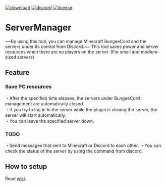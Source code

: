 <a href="https://github.com/nova-27/ServerManager/releases"><img alt="download" src="https://img.shields.io/github/downloads/nova-27/ServerManager/total?color=blue"></a>
<a href="https://discord.gg/DJGd9Sr"><img alt="discord" src="https://img.shields.io/discord/549172645145346053?color=7289DA&label=Discord"></a>
<a href="https://github.com/nova-27/ServerManager/blob/master/LICENSE"><img alt="license" src="https://img.shields.io/github/license/nova-27/ServerManager?color=b8b8b8"></a>

<h1>ServerManager</h1>
~~By using this tool, you can manage Minecraft BungeeCord and the servers under its control from Discord.~~
This tool saves power and server resources when there are no players on the server.
(For small and medium-sized servers)

<h2>Feature</h2>
<h3>Save PC resources</h3>
・After the specified time elapses, the servers under BungeeCord management are automatically closed.<br>
・If you try to log in to the server while the plugin is closing the server, the server will start automatically.<br>
・You can leave the specified server down.
<h3>TODO</h3>
・Send messages that sent to Minecraft or Discord to each other.
・You can check the status of the server by using the command from discord.

<h2>How to setup</h2>
Read <a href="https://github.com/nova-27/ServerManager/wiki">wiki</a>.
